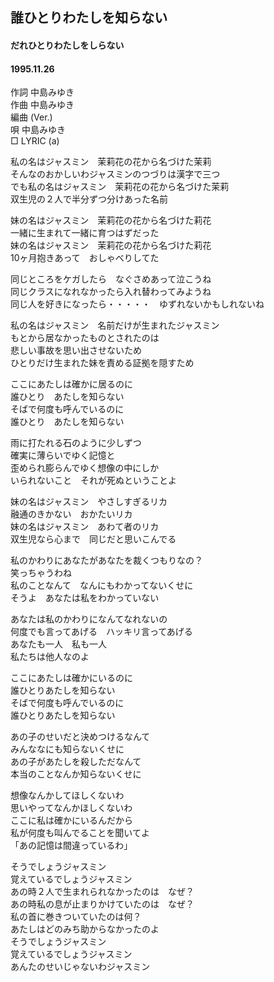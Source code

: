 ## 誰ひとりわたしを知らない
#### だれひとりわたしをしらない
#### 1995.11.26

作詞     中島みゆき　　　　　   
作曲      中島みゆき  　　　   
編曲 (Ver.) 　　　　　    
唄     中島みゆき     
□ LYRIC (a)  
  
私の名はジャスミン　茉莉花の花から名づけた茉莉  
そんなのおかしいわジャスミンのつづりは漢字で三つ  
でも私の名はジャスミン　茉莉花の花から名づけた茉莉  
双生児の２人で半分ずつ分けあった名前  
  
妹の名はジャスミン　茉莉花の花から名づけた莉花  
一緒に生まれて一緒に育つはずだった  
妹の名はジャスミン　茉莉花の花から名づけた莉花  
10ヶ月抱きあって　おしゃべりしてた  
  
同じところをケガしたら　なぐさめあって泣こうね  
同じクラスになれなかったら入れ替わってみようね  
同じ人を好きになったら・・・・・　ゆずれないかもしれないね  
  
私の名はジャスミン　名前だけが生まれたジャスミン  
もとから居なかったものとされたのは  
悲しい事故を思い出させないため  
ひとりだけ生まれた妹を責める証拠を隠すため  
  
ここにあたしは確かに居るのに  
誰ひとり　あたしを知らない  
そばで何度も呼んでいるのに  
誰ひとり　あたしを知らない  
  
雨に打たれる石のように少しずつ  
確実に薄らいでゆく記憶と  
歪められ膨らんでゆく想像の中にしか  
いられないこと　それが死ぬということよ  
  
妹の名はジャスミン　やさしすぎるリカ  
融通のきかない　おかたいリカ  
妹の名はジャスミン　あわて者のリカ  
双生児なら心まで　同じだと思いこんでる  
  
私のかわりにあなたがあなたを裁くつもりなの？  
笑っちゃうわね  
私のことなんて　なんにもわかってないくせに  
そうよ　あなたは私をわかっていない  
  
あなたは私のかわりになんてなれないの  
何度でも言ってあげる　ハッキリ言ってあげる  
あなたも一人　私も一人  
私たちは他人なのよ  
  
ここにあたしは確かにいるのに  
誰ひとりあたしを知らない  
そばで何度も呼んでいるのに  
誰ひとりあたしを知らない  
  
あの子のせいだと決めつけるなんて  
みんななにも知らないくせに  
あの子があたしを殺しただなんて  
本当のことなんか知らないくせに  
  
想像なんかしてほしくないわ  
思いやってなんかほしくないわ  
ここに私は確かにいるんだから  
私が何度も叫んでることを聞いてよ  
「あの記憶は間違っているわ」  
  
そうでしょうジャスミン  
覚えているでしょうジャスミン  
あの時２人で生まれられなかったのは　なぜ？  
あの時私の息が止まりかけていたのは　なぜ？  
私の首に巻きついていたのは何？  
あたしはどのみち助からなかったのよ  
そうでしょうジャスミン  
覚えているでしょうジャスミン  
あんたのせいじゃないわジャスミン  